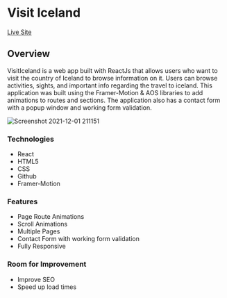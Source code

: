 # Visit Iceland

[Live Site](https://traveltoiceland.netlify.app/)


## Overview

VisitIceland is a web app built with ReactJs that allows users who want to visit the country of Iceland to browse information on it. Users can browse activities, sights, and important info regarding the travel to iceland. This application was built using the Framer-Motion & AOS libraries to add animations to routes and sections. The application also has a contact form with a popup window and working form validation.

![Screenshot 2021-12-01 211151](https://user-images.githubusercontent.com/93169407/144344709-88645201-7188-4497-83c9-750544dd993e.png)

### Technologies

* React
* HTML5
* CSS
* Github
* Framer-Motion

### Features

* Page Route Animations
* Scroll Animations
* Multiple Pages
* Contact Form with working form validation
* Fully Responsive

### Room for Improvement

* Improve SEO 
* Speed up load times
